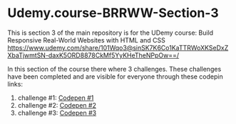 # Udemy.course-BRRWW-Section-3

This is section 3 of the main repository is for the UDemy course: Build Responsive Real-World Websites with HTML and CSS
https://www.udemy.com/share/101Wqo3@sinSK7K6Co1KaTTRWoXKSeDxZXbaTjwmtSN-daxK5ORD8878CkMf5YyKHeTheNPpOw==/

In this section of the course there where 3 challenges.
These challenges have been completed and are visible for everyone through these codepin links:

1. challenge #1: [Codepen #1](https://codepen.io/ItsADanny/pen/oNVZPqo)
2. challenge #2: [Codepen #2](https://codepen.io/ItsADanny/pen/WNmpaJo)
3. challenge #3: [Codepen #3](https://codepen.io/ItsADanny/pen/qBvrQLb)
